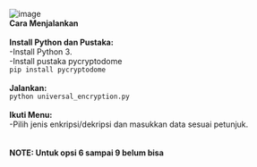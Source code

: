 ![image](https://github.com/user-attachments/assets/3542e29d-befa-468e-a629-31ae1ecec090)
\
**Cara Menjalankan**\
\
**Install Python dan Pustaka:**\
-Install Python 3.\
-Install pustaka pycryptodome\
``pip install pycryptodome``\
\
**Jalankan:**\
```python universal_encryption.py```\
\
**Ikuti Menu:**\
-Pilih jenis enkripsi/dekripsi dan masukkan data sesuai petunjuk.\
\
\
**NOTE: Untuk opsi 6 sampai 9 belum bisa**

